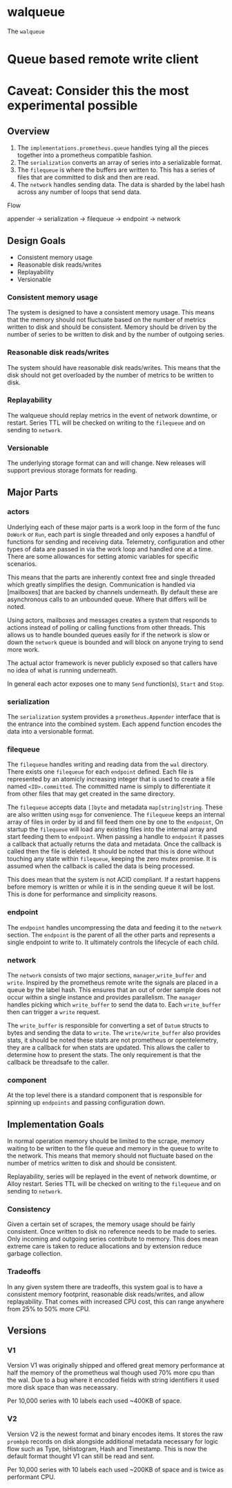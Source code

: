 # walqueue

The `walqueue` 

# Queue based remote write client

# Caveat: Consider this the most experimental possible

## Overview

1. The `implementations.prometheus.queue` handles tying all the pieces together into a prometheus compatible fashion.
2. The `serialization` converts an array of series into a serializable format.
3. The `filequeue` is where the buffers are written to. This has a series of files that are committed to disk and then are read.
4. The `network` handles sending data. The data is sharded by the label hash across any number of loops that send data.

Flow

appender -> serialization -> filequeue -> endpoint -> network

## Design Goals

* Consistent memory usage
* Reasonable disk reads/writes
* Replayability
* Versionable

### Consistent memory usage

The system is designed to have a consistent memory usage. This means that the memory should not fluctuate based on the number of metrics written to disk and should be consistent. Memory should be driven by the number of series to be written to disk and by the number of outgoing series.

### Reasonable disk reads/writes

The system should have reasonable disk reads/writes. This means that the disk should not get overloaded by the number of metrics to be written to disk. 

### Replayability

The walqueue should replay metrics in the event of network downtime, or restart. Series TTL will be checked on writing to the `filequeue` and on sending to `network`.

### Versionable

The underlying storage format can and will change. New releases will support previous storage formats for reading.

## Major Parts

### actors

Underlying each of these major parts is a work loop in the form of the func `DoWork` or `Run`, each part is single threaded and only exposes a handful of functions for sending and receiving data. Telemetry, configuration and other types of data are passed in via the work loop and handled one at a time. There are some allowances for setting atomic variables for specific scenarios.

This means that the parts are inherently context free and single threaded which greatly simplifies the design. Communication is handled via [mailboxes] that are backed by channels underneath. By default these are asynchronous calls to an unbounded queue. Where that differs will be noted. 

Using actors, mailboxes and messages creates a system that responds to actions instead of polling or calling functions from other threads. This allows us to handle bounded queues easily for if the network is slow or down the `network` queue is bounded and will block on anyone trying to send more work.

The actual actor framework is never publicly exposed so that callers have no idea of what is running underneath.

In general each actor exposes one to many `Send` function(s), `Start` and `Stop`. 

### serialization

The `serialization` system provides a `prometheus.Appender` interface that is the entrance into the combined system. Each append function encodes the data into a versionable format.

### filequeue

The `filequeue` handles writing and reading data from the `wal` directory. There exists one `filequeue` for each `endpoint` defined. Each file is represented by an atomicly increasing integer that is used to create a file named `<ID>.committed`. The committed name is simply to differentiate it from other files that may get created in the same directory. 

The `filequeue` accepts data `[]byte` and metadata `map[string]string`. These are also written using `msgp` for convenience. The `filequeue` keeps an internal array of files in order by id and fill feed them one by one to the `endpoint`, On startup the `filequeue` will load any existing files into the internal array and start feeding them to `endpoint`. When passing a handle to `endpoint` it passes a callback that actually returns the data and metadata. Once the callback is called then the file is deleted. It should be noted that this is done without touching any state within `filequeue`, keeping the zero mutex promise. It is assumed when the callback is called the data is being processed.

This does mean that the system is not ACID compliant. If a restart happens before memory is written or while it is in the sending queue it will be lost. This is done for performance and simplicity reasons.

### endpoint

The `endpoint` handles uncompressing the data and feeding it to the `network` section. The `endpoint` is the parent of all the other parts and represents a single endpoint to write to. It ultimately controls the lifecycle of each child. 

### network

The `network` consists of two major sections, `manager`,`write_buffer` and `write`. Inspired by the prometheus remote write the signals are placed in a queue by the label hash. This ensures that an out of order sample does not occur within a single instance and provides parallelism. The `manager` handles picking which `write_buffer` to send the data to. Each `write_buffer` then can trigger a `write` request.

The `write_buffer` is responsible for converting a set of `Datum` structs to bytes and sending the data to `write`. The `write/write_buffer` also provides stats, it should be noted these stats are not prometheus or opentelemetry, they are a callback for when stats are updated. This allows the caller to determine how to present the stats. The only requirement is that the callback be threadsafe to the caller.  

### component

At the top level there is a standard component that is responsible for spinning up `endpoints` and passing configuration down.

## Implementation Goals

In normal operation memory should be limited to the scrape, memory waiting to be written to the file queue and memory in the queue to write to the network. This means that memory should not fluctuate based on the number of metrics written to disk and should be consistent.

Replayability, series will be replayed in the event of network downtime, or Alloy restart. Series TTL will be checked on writing to the `filequeue` and on sending to `network`.

### Consistency

Given a certain set of scrapes, the memory usage should be fairly consistent. Once written to disk no reference needs to be made to series. Only incoming and outgoing series contribute to memory. This does mean extreme care is taken to reduce allocations and by extension reduce garbage collection.

### Tradeoffs

In any given system there are tradeoffs, this system goal is to have a consistent memory footprint, reasonable disk reads/writes, and allow replayability. That comes with increased CPU cost, this can range anywhere from 25% to 50% more CPU. 

## Versions

### V1

Version V1 was originally shipped and offered great memory performance at half the memory of the prometheus wal though used 70% more cpu than the wal. Due to a bug where it encoded fields with string identifiers it used more disk space than was neceassary.

Per 10,000 series with 10 labels each used ~400KB of space.

### V2

Version V2 is the newest format and binary encodes items. It stores the raw `prombpb` records on disk alongside additional metadata necessary for logic flow such as Type, IsHistogram, Hash and Timestamp. This is now the default format thought V1 can still be read and sent.

Per 10,000 series with 10 labels each used ~200KB of space and is twice as performant CPU.
